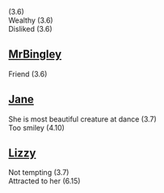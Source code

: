 (3.6)  
Wealthy (3.6)  
Disliked (3.6)

[MrBingley](MrBingley.md)
-
Friend (3.6)

[Jane](Jane.md)
-
She is most beautiful creature at dance (3.7)  
Too smiley (4.10)

[Lizzy](Lizzy.md)
-
Not tempting (3.7)  
Attracted to her (6.15)